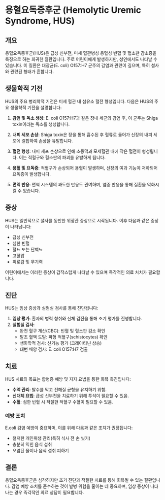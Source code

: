 

# 용혈요독증후군 (Hemolytic Uremic Syndrome, HUS)

## 개요
용혈요독증후군(HUS)은 급성 신부전, 미세 혈관병성 용혈성 빈혈 및 혈소판 감소증을 특징으로 하는 희귀한 질환입니다. 주로 어린이에게 발생하지만, 성인에서도 나타날 수 있습니다. 이 질환은 대장균(E. coli) O157:H7 균주의 감염과 관련이 깊으며, 특히 설사와 관련된 형태가 흔합니다.

## 생물학적 기전
HUS의 주요 병리학적 기전은 미세 혈관 내 섬유소 혈전 형성입니다. 다음은 HUS의 주요 생물학적 기전을 설명합니다:

1. **감염 및 독소 생성**: E. coli O157:H7과 같은 장내 세균의 감염 후, 이 균주는 Shiga toxin이라는 독소를 생성합니다.

2. **내피 세포 손상**: Shiga toxin은 장을 통해 흡수된 후 혈류로 들어가 신장의 내피 세포에 결합하여 손상을 유발합니다.

3. **혈전 형성**: 내피 세포 손상으로 인해 소동맥과 모세혈관 내에 작은 혈전이 형성됩니다. 이는 적혈구와 혈소판의 파괴를 유발하게 됩니다.

4. **용혈 및 요독증**: 적혈구가 손상되어 용혈이 발생하며, 신장의 여과 기능이 저하되어 요독증이 발생합니다.

5. **면역 반응**: 면역 시스템의 과도한 반응도 관여하며, 염증 반응을 통해 질환을 악화시킬 수 있습니다.

## 증상
HUS는 일반적으로 설사를 동반한 위장관 증상으로 시작됩니다. 이후 다음과 같은 증상이 나타납니다:

- 급성 신부전
- 심한 빈혈
- 혈뇨 또는 단백뇨
- 고혈압
- 피로감 및 무기력

어린이에서는 이러한 증상이 갑작스럽게 나타날 수 있으며 즉각적인 의료 처치가 필요합니다.

## 진단
HUS는 임상 증상과 실험실 검사를 통해 진단됩니다:

1. **임상 평가**: 환자의 병력 청취와 신체 검진을 통해 초기 평가를 진행합니다.
2. **실험실 검사**:
   - 완전 혈구 계산(CBC): 빈혈 및 혈소판 감소 확인
   - 말초 혈액 도말: 파형 적혈구(schistocytes) 확인
   - 생화학적 검사: 신기능 평가 (크레아티닌 상승)
   - 대변 배양 검사: E. coli O157:H7 검출

## 치료
HUS 치료의 목표는 합병증 예방 및 지지 요법을 통한 회복 촉진입니다:

- **수액 관리**: 탈수를 막고 전해질 균형을 유지하기 위함.
- **신대체 요법**: 급성 신부전을 치료하기 위해 투석이 필요할 수 있음.
- **수혈**: 심한 빈혈 시 적절한 적혈구 수혈이 필요할 수 있음.

### 예방 조치
E.coli 감염 예방이 중요하며, 이를 위해 다음과 같은 조치가 권장됩니다:

- 철저한 개인위생 관리(특히 식사 전 손 씻기)
- 충분히 익힌 음식 섭취
- 오염된 물이나 음식 섭취 피하기

## 결론
용혈요독증후군은 심각하지만 조기 진단과 적절한 치료를 통해 회복될 수 있는 질환입니다. 감염 예방 조치를 준수하는 것이 발병 위험을 줄이는 데 중요하며, 임상 증상이 나타나는 경우 즉각적인 의료 상담이 필요합니다.
